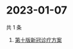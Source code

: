 # 2023-01-07

共 1 条

<!-- BEGIN -->
<!-- 最后更新时间 Sat Jan 07 2023 04:10:09 GMT+0800 (China Standard Time) -->

1. [第十版新冠诊疗方案](https://www.zhihu.com/search?q=第十版新冠诊疗方案)

<!-- END -->
